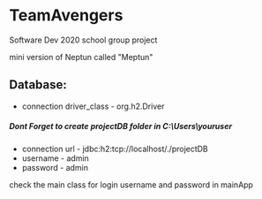 # TeamAvengers
Software Dev 2020 school group project

mini version of Neptun called "Meptun"

## Database:
- connection driver_class - org.h2.Driver
##### Dont Forget to create projectDB folder in C:\Users\youruser
- connection url - jdbc:h2:tcp://localhost/./projectDB 
- username - admin
- password - admin


check the main class for login username and password in mainApp
  
